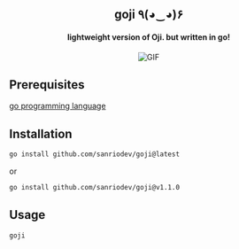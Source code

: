 <h2 align="center">goji ٩(◕‿◕)۶</h2>

<h4 align="center">lightweight version of Oji. but written in go!</h4>

<p align="center">
<img src="./assets/goji.gif" alt="GIF">
</p>

##

## Prerequisites

[go programming language](https://go.dev/dl/)

## Installation

```bash
go install github.com/sanriodev/goji@latest
```

or

```bash
go install github.com/sanriodev/goji@v1.1.0
```

## Usage

```bash
goji
```
